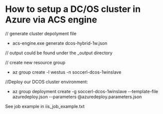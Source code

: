 
# How to setup a DC/OS cluster in Azure via ACS engine 

// generate cluster depolyment file

- acs-engine.exe generate dcos-hybrid-1w.json

// output could be found under the _output directory

// create new resource group
- az group create -l westus -n soccerl-dcos-1winslave 
 
//Deploy our DCOS cluster environment: 

- az group deployment create -g soccerl-dcos-1winslave --template-file azuredeploy.json --parameters @azuredeploy.parameters.json  


See job example in iis_job_example.txt
